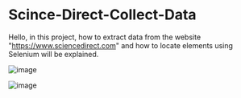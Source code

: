 # Scince-Direct-Collect-Data

Hello, in this project, how to extract data from the website "https://www.sciencedirect.com" and how to locate elements using Selenium will be explained.

![image](https://github.com/bekirondes/Scince-Direct-Collect-Data/assets/65683518/06ca2100-a0cd-4a97-aae2-0ab2e9af71fa)


![image](https://github.com/bekirondes/Scince-Direct-Collect-Data/assets/65683518/f14385f3-c9d4-4a7a-9ebd-6664efe2ad09)
